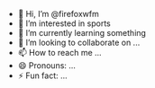 - 👋 Hi, I’m @firefoxwfm
- 👀 I’m interested in sports
- 🌱 I’m currently learning something
- 💞️ I’m looking to collaborate on ...
- 📫 How to reach me ...
- 😄 Pronouns: ...
- ⚡ Fun fact: ...

<!---
firefoxwfm/firefoxwfm is a ✨ special ✨ repository because its `README.md` (this file) appears on your GitHub profile.
You can click the Preview link to take a look at your changes.
--->
